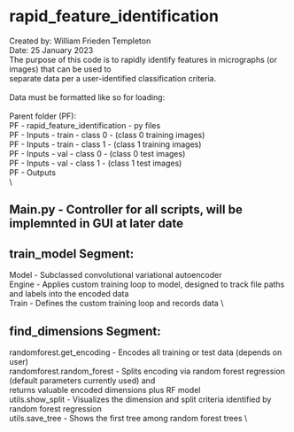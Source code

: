 # rapid_feature_identification
Created by: William Frieden Templeton \
Date: 25 January 2023 \
The purpose of this code is to rapidly identify features in micrographs (or images) that can be used to \
separate data per a user-identified classification criteria.\
\
Data must be formatted like so for loading:\
\
Parent folder (PF): \
PF - rapid_feature_identification - py files \
PF - Inputs - train - class 0 - (class 0 training images) \
PF - Inputs - train - class 1 - (class 1 training images) \
PF - Inputs - val - class 0 - (class 0 test images) \
PF - Inputs - val - class 1 - (class 1 test images) \
PF - Outputs \
\
## Main.py - Controller for all scripts, will be implemnted in GUI at later date

## train_model Segment: 
Model - Subclassed convolutional variational autoencoder \
Engine - Applies custom training loop to model, designed to track file paths and labels into the encoded data \
Train - Defines the custom training loop and records data \

## find_dimensions Segment:
randomforest.get_encoding - Encodes all training or test data (depends on user) \
randomforest.random_forest - Splits encoding via random forest regression (default parameters currently used) and \
                             returns valuable encoded dimensions plus RF model \
utils.show_split - Visualizes the dimension and split criteria identified by random forest regression \
utils.save_tree - Shows the first tree among random forest trees \

